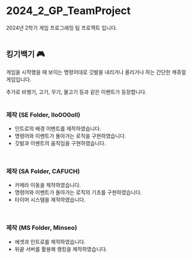 # 2024_2_GP_TeamProject
2024년 2학기 게임 프로그래밍 팀 프로젝트 입니다.
<br><br>

## 킹기백기 🎮
게임을 시작했을 때 보이는 명령어대로 깃발을 내리거나 올리거나 하는 간단한 캐쥬얼 게임입니다.

추가로 비행기, 고기, 무기, 물고기 등과 같은 이벤트가 등장합니다.
<br><br>

### 제작 (SE Folder, lIo0O0oIl)
- 인트로의 배경 이벤트를 제작하였습니다.
- 명령어와 이벤트가 돌아가는 로직을 구현하였습니다.
- 깃발과 이벤트의 움직임을 구현하였습니다.
<br>

### 제작 (SA Folder, CAFUCH)
- 카메라 이동을 제작하였습니다.
- 명령어와 이벤트가 돌아가는 로직의 기초를 구현하였습니다.
- 타이머 시스템을 제작하였습니다.
<br>

### 제작 (MS Folder, Minseo)
- 에셋과 인트로를 제작하였습니다.
- 뒤끝 서버를 활용해 랭킹을 제작하였습니다.
<br><br>
